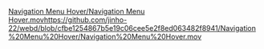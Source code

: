 
[Navigation Menu Hover/Navigation Menu Hover.mov](https://github.com/jinho-22/webd/blob/cfbe1254867b5e19c06cee5e2f8ed063482f8941/Navigation%20Menu%20Hover/Navigation%20Menu%20Hover.mov)https://github.com/jinho-22/webd/blob/cfbe1254867b5e19c06cee5e2f8ed063482f8941/Navigation%20Menu%20Hover/Navigation%20Menu%20Hover.mov
